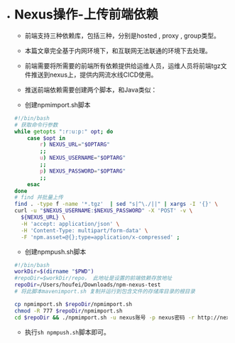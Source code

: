 - # Nexus操作-上传前端依赖

  - 前端支持三种依赖库，包括三种，分别是hosted , proxy , group类型。
  - 本篇文章完全基于内网环境下，和互联网无法联通的环境下去处理。
  - 前端需要将所需要的前端所有依赖提供给运维人员，运维人员将前端tgz文件推送到nexus上，提供内网流水线CICD使用。
  - 推送前端依赖需要创建两个脚本，和Java类似：

  - 创建npmimport.sh脚本

  ```bash
  #!/bin/bash
  # 获取命令行参数
  while getopts ":r:u:p:" opt; do
      case $opt in
          r) NEXUS_URL="$OPTARG"
          ;;
          u) NEXUS_USERNAME="$OPTARG"
          ;;
          p) NEXUS_PASSWORD="$OPTARG"
          ;;
      esac
  done
  # find 并批量上传
  find . -type f -name '*.tgz'  | sed "s|^\./||" | xargs -I '{}' \
  curl -u "$NEXUS_USERNAME:$NEXUS_PASSWORD" -X 'POST' -v \
    ${NEXUS_URL} \
    -H 'accept: application/json' \
    -H 'Content-Type: multipart/form-data' \
    -F 'npm.asset=@{};type=application/x-compressed' ;
  ```

  - 创建npmpush.sh脚本

  ```bash
  #!/bin/bash
  workDir=$(dirname "$PWD")
  #repoDir=$workDir/repo， 此地址是设置的前端依赖存放地址
  repoDir=/Users/houfei/Downloads/npm-nexus-test
  # 将此脚本mavenimport.sh 复制并运行到包含文件的存储库目录的根目录
  
  cp npmimport.sh $repoDir/npmimport.sh
  chmod -R 777 $repoDir/npmimport.sh
  cd $repoDir && ./npmimport.sh -u nexus账号 -p nexus密码 -r http://nexus地址/service/rest/v1/components?repository=npm-private
  ```

  - 执行`sh npmpush.sh`脚本即可。